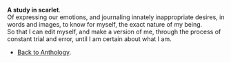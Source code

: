 **A study in scarlet**.  
Of expressing our emotions, and journaling innately inappropriate desires, in words and images, to know for myself, the exact nature of my being.  
So that I can edit myself, and make a version of me, through the process of constant trial and error, until I am certain about what I am.  

- <a href="https://kushalsamant.github.io/anthology.html">Back to Anthology</a>.  